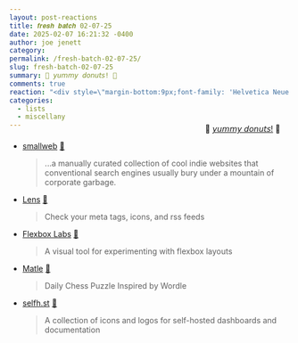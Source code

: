 ```yaml
---
layout: post-reactions
title: 𝒇𝒓𝒆𝒔𝒉 𝒃𝒂𝒕𝒄𝒉 02-07-25
date: 2025-02-07 16:21:32 -0400
author: joe jenett
category: 
permalink: /fresh-batch-02-07-25/
slug: fresh-batch-02-07-25
summary: 🍩 𝘺𝘶𝘮𝘮𝘺 𝘥𝘰𝘯𝘶𝘵𝘴! 🍩
comments: true
reaction: "<div style=\"margin-bottom:9px;font-family: 'Helvetica Neue',Helvetica,Arial,sans-serif;font-weight:600;font-size:.9rem;\">Reactions:</div><p><a href=\"https://toot.community/@jenett/113964763599848588/reblogs\"><img src=\"https://static.toot.community/cache/accounts/avatars/109/326/597/713/827/183/original/c442790693c58a6f.gif\" alt=\"\" width=\"48\"><br><span style=\"font-size:.9rem;\">Brad Enslen</span></a></p>"
categories:
  - lists
  - miscellany
---
```

<div style="text-align:right;margin-top:-24px;margin-right:18px;">
🍩 <a title="joe once said: “I like to think my donuts are tasty enough to enjoy even if they weren't available every day.”" href="https://simply.joejenett.com/on-the-ups-and-downs-of-change/">𝘺𝘶𝘮𝘮𝘺 𝘥𝘰𝘯𝘶𝘵𝘴!</a> 🍩 
</div>
<ul class="links">
	<li><a title="smallweb" href="https://smallweb.cc/">smallweb</a> <a title="source" href="https://pinboard.in/u:ramblinggit">📌</a><blockquote><p>...a manually curated collection of cool indie websites that conventional search engines usually bury under a mountain of corporate garbage.</p></blockquote></li>
	<li><a title="Lens" href="https://lens.rknight.me/">Lens</a> <a title="source" href="https://pinboard.in/u:ascarida">📌</a><blockquote><p>Check your meta tags, icons, and rss feeds</p></blockquote></li>
	<li><a title="Flexbox Labs" href="https://flexboxlabs.netlify.app/">Flexbox Labs</a> <a title="source" href="https://pinboard.in/u:rockpapergoat">📌</a><blockquote><p>A visual tool for experimenting with flexbox layouts</p></blockquote></li>
	<li><a title="Matle" href="https://www.matle.io/">Matle</a> <a title="source" href="https://pinboard.in/u:tdjones">📌</a><blockquote><p>Daily Chess Puzzle Inspired by Wordle</p></blockquote></li>
	<li><a title="Self-Hosted Dashboard Icons" href="https://selfh.st/icons/">selfh.st</a> <a title="source" href="https://pinboard.in/u:fileformat">📌</a><blockquote><p>A collection of icons and logos for self-hosted dashboards and documentation</p></blockquote></li>
</ul>

<a style="display:none;" href="https://brid.gy/publish/mastodon"><small>(cross-posted to mastodon)</small></a>